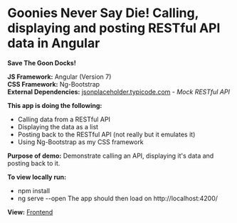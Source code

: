 # Goonies Never Say Die! Calling, displaying and posting RESTful API data in Angular

**Save The Goon Docks!**

**JS Framework:** Angular (Version 7)<br>
**CSS Framework:** Ng-Bootstrap<br>
**External Dependencies:** [jsonplaceholder.typicode.com](https://jsonplaceholder.typicode.com) *- Mock RESTful API*

**This app is doing the following:**

- Calling data from a RESTful API
- Displaying the data as a list
- Posting back to the RESTful API (not really but it emulates it)
- Using Ng-Bootstrap as my CSS framework

**Purpose of demo:** Demonstrate calling an API, displaying it's data and posting back to it.

**To view locally run:**
- npm install
- ng serve --open
The app should then load on http://localhost:4200/

**View:** [Frontend](https://angular-goonies.netlify.app/ "See the front end in action")
